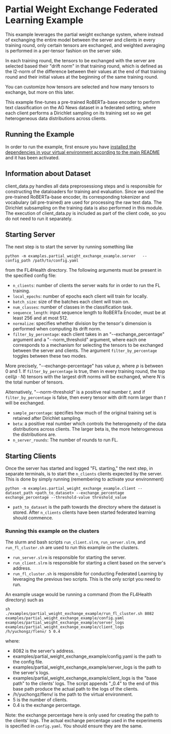 # Partial Weight Exchange Federated Learning Example
This example leverages the partial weight exchange system, where instead of exchanging the entire model between the server and clients in every training round,
only certain tensors are exchanged, and weighted averaging is performed in a per-tensor fashion on the server side.

In each training round, the tensors to be exchanged with the server are selected based their "drift norm" in that training round, which is defined as the l2-norm of the difference between their values at the end of that training round and their initial values at the beginning of the same training round.

You can customize how tensors are selected and how many tensors to exchange, but more on this later.

This example fine-tunes a pre-trained RoBERTa-base encoder to perform text classification on the AG News dataset in a federated setting, where each client performs a Dirichlet
sampling on its training set so we get heterogeneous data distributions across clients.

## Running the Example
In order to run the example, first ensure you have [installed the dependencies in your virtual environment according to the main README](/README.md#development-requirements) and it has been activated.

## Information about Dataset
client_data.py handles all data preprosessiong steps and is responsible for constructing the dataloaders for training and evaluation.
Since we used the pre-trained RoBERTa-base encoder, its corresponding tokenizer and vocabulary (all pre-trained) are used for processing
the raw text data. The Dirichlet subsampling on the training data is also performed in this module. The execution of client_data.py is included
as part of the client code, so you do not need to run it separately.

## Starting Server

The next step is to start the server by running something like
```
python -m examples.partial_weight_exchange_example.server   --config_path /path/to/config.yaml
```
from the FL4Health directory. The following arguments must be present in the specified config file:
* `n_clients`: number of clients the server waits for in order to run the FL training.
* `local_epochs`: number of epochs each client will train for locally.
* `batch_size`: size of the batches each client will train on.
* `num_classes`: number of classes in the classification task.
* `sequence_length`: input sequence length to RoBERTa Encoder, must be at least 256 and at most 512.
* `normalize`: specifies whether division by the tensor's dimension is performed when computing its drift norm.
* `filter_by_percentage`: each client takes in an "--exchange_percentage" argument and a "--norm_threshold" argument, where each one corresponds to a mechanism for selecting the tensors to be exchanged between the server and clients. The argument `filter_by_percentage` toggles between these two modes.

More precisely, "--exchange-percentage" has value $p$, where $p$ is between 0 and 1. If `filter_by_percentage` is true, then in every training round, the top ceil($p \cdot N$) tensors with the largest drift norms will be exchanged, where $N$ is the total number of tensors.

Alternatively, "--norm-threshold" is a positive real number $t$, and if `filter_by_percentage` is false, then every tensor with drift norm larger than $t$ will be exchanged.

* `sample_percentage`: specifies how much of the original training set is retained after Dirichlet sampling.
* `beta`: a positive real number which controls the heterogeneity of the data distributions across clients. The larger beta is, the more heterogeneous the distributions are.
* `n_server_rounds`: The number of rounds to run FL.

## Starting Clients

Once the server has started and logged "FL starting," the next step, in separate terminals, is to start the `n_clients`
clients expected by the server. This is done by simply running (remembering to activate your environment)
```
python -m examples.partial_weight_exchange_example.client --dataset_path <path_to_dataset> --exchange_percentage exchange_percentage --threshold-value threshold_value
```
* `path_to_dataset` is the path towards the directory where the dataset is stored.
After `n_clients` clients have been started federated learning should commence.

### Running this example on the clusters
The slurm and bash scripts `run_client.slrm`, `run_server.slrm`, and `run_fl_cluster.sh` are used to run this example on the clusters.

* `run_server.slrm` is responsible for starting the server.
* `run_client.slrm` is responsible for starting a client based on the server's address.
* `run_fl_cluster.sh` is responsible for conducting Federated Learning by leveraging the previous two scripts. This is the only script you need to run.

An example usage would be running a command (from the FL4Health directory) such as

```
sh
./examples/partial_weight_exchange_example/run_fl_cluster.sh 8082 examples/partial_weight_exchange_example/config.yaml examples/partial_weight_exchange_example/server_logs examples/partial_weight_exchange_example/client_logs /h/yuchongz/flenv/ 5 0.4
```

where:

* 8082 is the server's address.
* examples/partial_weight_exchange_example/config.yaml is the path to the config file.
* examples/partial_weight_exchange_example/server_logs is the path to the server's logs.
* examples/partial_weight_exchange_example/client_logs is the "base path" to the clients' logs. The script appends "_0.4" to the end of this base path produce the actual path to the logs of the clients.
* /h/yuchongz/flenv/ is the path to the virtual environment.
* 5 is the number of clients.
* 0.4 is the exchange percentage.

Note: the exchange percentage here is only used for creating the path to the clients' logs. The actual exchange percentage used in the experiments is specified in `config.yaml`. You should ensure they are the same.
